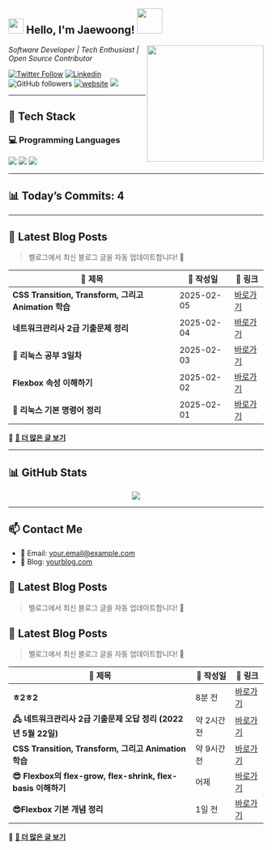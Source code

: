 <h2><img src="https://emojis.slackmojis.com/emojis/images/1531849430/4246/blob-sunglasses.gif?1531849430" width="30"/> Hello, I'm Jaewoong! <img src="https://media.giphy.com/media/12oufCB0MyZ1Go/giphy.gif" width="50"></h2>

<img align='right' src="https://media.giphy.com/media/M9gbBd9nbDrOTu1Mqx/giphy.gif" width="230">

<p><em>Software Developer | Tech Enthusiast | Open Source Contributor</em></p>

[![Twitter Follow](https://img.shields.io/twitter/follow/YOUR_TWITTER_HANDLE?label=Follow)](https://twitter.com/YOUR_TWITTER_HANDLE)
[![Linkedin](https://img.shields.io/badge/-LinkedIn-blue?style=flat-square&logo=Linkedin&logoColor=white&link=https://www.linkedin.com/in/YOUR_LINKEDIN/)](https://www.linkedin.com/in/YOUR_LINKEDIN/)
![GitHub followers](https://img.shields.io/github/followers/YOUR_GITHUB_USERNAME?label=Follow&style=social)
[![website](https://img.shields.io/badge/Website-46a2f1.svg?&style=flat-square&logo=Google-Chrome&logoColor=white&link=https://yourwebsite.com/)](https://yourwebsite.com/)
![](https://visitor-badge.glitch.me/badge?page_id=YOUR_GITHUB_USERNAME.YOUR_GITHUB_USERNAME)

---

## 🚀 Tech Stack

### 💻 Programming Languages
<p>
  <img src="https://img.shields.io/badge/Python-3776AB?style=flat-square&logo=python&logoColor=white"/>
  <img src="https://img.shields.io/badge/JavaScript-F7DF1E?style=flat-square&logo=javascript&logoColor=black"/>
  <img src="https://img.shields.io/badge/TypeScript-3178C6?style=flat-square&logo=typescript&logoColor=white"/>
</p>



---

## 📊 Today’s Commits: 4


---

## 📝 Latest Blog Posts
> 벨로그에서 최신 블로그 글을 자동 업데이트합니다! 🚀

| 📝 제목 | 📅 작성일 | 🔗 링크 |
|---------|------------|---------|
| **CSS Transition, Transform, 그리고 Animation 학습** | 2025-02-05 | [바로가기](https://velog.io/@mypalebluedot29/CSS-Transition-Transform-그리고-Animation-학습) |
| **네트워크관리사 2급 기출문제 정리** | 2025-02-04 | [바로가기](https://velog.io/@mypalebluedot29/네트워크관리사-2급-기출문제-오답-정리-2022년-5월-22일) |
| **🐧 리눅스 공부 3일차** | 2025-02-03 | [바로가기](https://velog.io/@mypalebluedot29/리눅스-공부-3일차-사용자-및-그룹-관리) |
| **Flexbox 속성 이해하기** | 2025-02-02 | [바로가기](https://velog.io/@mypalebluedot29/Flexbox의-flex-grow-flex-shrink-flex-basis-이해하기) |
| **🐧 리눅스 기본 명령어 정리** | 2025-02-01 | [바로가기](https://velog.io/@mypalebluedot29/리눅스-공부-2일차-리눅스-기본-명령어) |

🔗 **[📖 더 많은 글 보기](https://velog.io/@mypalebluedot29)**  



---

## 📊 GitHub Stats
<p align="center">
  <img src="https://github-readme-stats.vercel.app/api?username=Jaewoong-Hwang&show_icons=true&theme=tokyonight"/>
</p>

---

## 📫 Contact Me
- 📧 Email: your.email@example.com
- 🔗 Blog: [yourblog.com](https://yourblog.com)

## 📝 Latest Blog Posts
> 벨로그에서 최신 블로그 글을 자동 업데이트합니다! 🚀

<!-- BLOG-POST-LIST:START -->
## 📝 Latest Blog Posts
> 벨로그에서 최신 블로그 글을 자동 업데이트합니다! 🚀

| 📝 제목 | 📅 작성일 | 🔗 링크 |
|---------|------------|---------|
| **ㅎ2ㅎ2** | 8분 전 | [바로가기](https://velog.io/@mypalebluedot29/ㅎ2ㅎ2) |
| **🖧 네트워크관리사 2급 기출문제 오답 정리 (2022년 5월 22일)** | 약 2시간 전 | [바로가기](https://velog.io/@mypalebluedot29/네트워크관리사-2급-기출문제-오답-정리-2022년-5월-22일) |
| **CSS Transition, Transform, 그리고 Animation 학습** | 약 9시간 전 | [바로가기](https://velog.io/@mypalebluedot29/CSS-Transition-Transform-그리고-Animation-학습) |
| **😎 Flexbox의 flex-grow, flex-shrink, flex-basis 이해하기** | 어제 | [바로가기](https://velog.io/@mypalebluedot29/Flexbox의-flex-grow-flex-shrink-flex-basis-이해하기) |
| **😎Flexbox 기본 개념 정리** | 1일 전 | [바로가기](https://velog.io/@mypalebluedot29/Flexbox-기본-개념-정리) |

🔗 **[📖 더 많은 글 보기](https://velog.io/@mypalebluedot29)**
<!-- BLOG-POST-LIST:END -->
